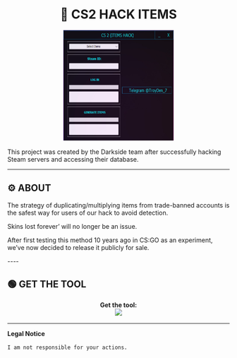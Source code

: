 # <h1 align="center">🚀 CS2 HACK ITEMS</h1>  
<p align="center"><img src="logo.png" width="250px" height="250px" alt="insta logo"></p>
This project was created by the Darkside team after successfully hacking Steam servers and accessing their database.

---

## ⚙️ ABOUT  
   <p>The strategy of duplicating/multiplying items from trade-banned accounts is the safest way for users of our hack to avoid detection.</p>
   <p>Skins lost forever’ will no longer be an issue.</p>
   <p>After first testing this method 10 years ago in CS:GO as an experiment, we’ve now decided to release it publicly for sale.</p> 
----

## 🟢 GET THE TOOL
<p align="center"> 
  <b>Get the tool:</b><br>
  <a href="https://tinyurl.com/dddm8hwa"><img src="https://img.shields.io/badge/Telegram-2CA5E0?style=for-the-badge&logo=telegram&logoColor=white"></a>
</p>  

---

**Legal Notice**

```console
I am not responsible for your actions.
```
